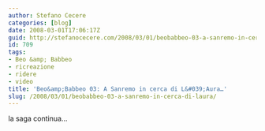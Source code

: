 ```yaml
---
author: Stefano Cecere
categories: [blog]
date: 2008-03-01T17:06:17Z
guid: http://stefanocecere.com/2008/03/01/beobabbeo-03-a-sanremo-in-cerca-di-laura/
id: 709
tags:
- Beo &amp; Babbeo
- ricreazione
- ridere
- video
title: 'Beo&amp;Babbeo 03: A Sanremo in cerca di L&#039;Aura…'
slug: /2008/03/01/beobabbeo-03-a-sanremo-in-cerca-di-laura/
---
```


la saga continua…